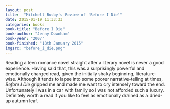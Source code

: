 ```yaml
---
layout: post
title:  "Mitchell Busby's Review of 'Before I Die'"
date: 2015-01-19 11:33:33
categories: books
book-title: "Before I Die"
book-author: "Jenny Downham"
book-year: "2007"
book-finished: "18th January 2015"
imgsrc: "before_i_die.png"
---
```

Reading a teen romance novel straight after a literary novel is never a good experience. Having said that, this was a surprisingly powerful and emotionally charged read, given the initially shaky beginning, literature-wise. Although it tends to lapse into some poorer narrative-telling at times, *Before I Die* gripped me and made me want to cry intensely toward the end. Unfortunately I was in a car with family so I was not afforded such a luxury. Definitely worth a read if you like to feel as emotionally drained as a dried-up autumn leaf.